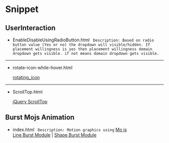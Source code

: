 # Snippet

## UserInteraction
   * EnableDisableUsingRadioButton.html
     ``` Description: Based on radio button value (Yes or no) the dropdown will visible/hidden. If placement willingness is yes then placement willingness domain dropdown gets visible. if not means domain dropdown gets visible.```
<hr/>

   * rotate-icon-while-hover.html 
   
      [rotating_icon](https://codepen.io/DizIzYash/pen/ExWVEbw)
<hr/>

   * ScrollTop.html 
   
      [jQuery ScrollTop](https://codepen.io/DizIzYash/pen/QWpEEbV)

      
## Burst Mojs Animation
   * index.html
     ``` Description: Motion graphics using``` [Mo js](https://mojs.github.io/) <br>
     [Line Burst Module](https://codepen.io/DizIzYash/pen/GRrabXG) | 
     [Shape Burst Module](https://codepen.io/DizIzYash/pen/RwKmXpE)
